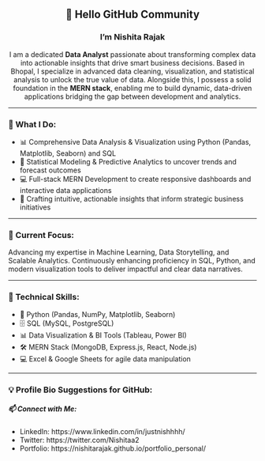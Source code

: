 <h2 align="center">👋 Hello GitHub Community</h2>
<h3 align="center">I’m Nishita Rajak</h3>

<p align="center">
I am a dedicated <strong>Data Analyst</strong> passionate about transforming complex data into actionable insights that drive smart business decisions.  
Based in Bhopal, I specialize in advanced data cleaning, visualization, and statistical analysis to unlock the true value of data.  
Alongside this, I possess a solid foundation in the <strong>MERN stack</strong>, enabling me to build dynamic, data-driven applications bridging the gap between development and analytics.
</p>

---

<h3 align="left">🚀 What I Do:</h3>

<ul align="left">
  <li>📊 Comprehensive Data Analysis & Visualization using Python (Pandas, Matplotlib, Seaborn) and SQL</li>
  <li>🤖 Statistical Modeling & Predictive Analytics to uncover trends and forecast outcomes</li>
  <li>💻 Full-stack MERN Development to create responsive dashboards and interactive data applications</li>
  <li>🎨 Crafting intuitive, actionable insights that inform strategic business initiatives</li>
</ul>

---

<h3 align="left">🌱 Current Focus:</h3>

<p align="left">
Advancing my expertise in Machine Learning, Data Storytelling, and Scalable Analytics.  
Continuously enhancing proficiency in SQL, Python, and modern visualization tools to deliver impactful and clear data narratives.
</p>

---

<h3 align="left">🔧 Technical Skills:</h3>

<ul align="left">
  <li>🐍 Python (Pandas, NumPy, Matplotlib, Seaborn)</li>
  <li>🗄 SQL (MySQL, PostgreSQL)</li>
  <li>📊 Data Visualization & BI Tools (Tableau, Power BI)</li>
  <li>🛠 MERN Stack (MongoDB, Express.js, React, Node.js)</li>
  <li>💻 Excel & Google Sheets for agile data manipulation</li>
</ul>

---

<h3 align="left">💡 Profile Bio Suggestions for GitHub:</h3>




<h5 align="left">📫 Connect with Me:</h5>
<ul>
  <li>LinkedIn: https://www.linkedin.com/in/justnishhhh/</li>
  <li>Twitter: https://twitter.com/Nishitaa2</li>
  <li>Portfolio: https://nishitarajak.github.io/portfolio_personal/</li>
</ul>
